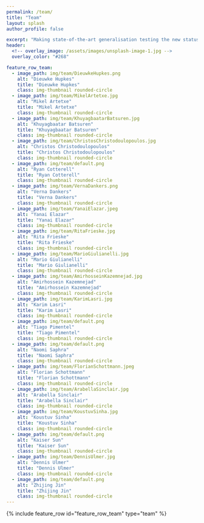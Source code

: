 ```yaml
---
permalink: /team/
title: "Team"
layout: splash
author_profile: false

excerpt: "Making state-of-the-art generalisation testing the new status-quo in NLP"
header:
  <!-- overlay_image: /assets/images/unsplash-image-1.jpg -->
  overlay_color: "#268"

feature_row_team:
  - image_path: img/team/DieuwkeHupkes.png
    alt: "Dieuwke Hupkes"
    title: "Dieuwke Hupkes"
    class: img-thumbnail rounded-circle
  - image_path: img/team/MikelArtetxe.jpg
    alt: "Mikel Artetxe"
    title: "Mikel Artetxe"
    class: img-thumbnail rounded-circle
  - image_path: img/team/KhuyagbaatarBatsuren.jpg
    alt: "Khuyagbaatar Batsuren"
    title: "Khuyagbaatar Batsuren"
    class: img-thumbnail rounded-circle
  - image_path: img/team/ChristosChristodoulopoulos.jpg
    alt: "Christos Christodoulopoulos"
    title: "Christos Christodoulopoulos"
    class: img-thumbnail rounded-circle
  - image_path: img/team/default.png
    alt: "Ryan Cotterell"
    title: "Ryan Cotterell"
    class: img-thumbnail rounded-circle
  - image_path: img/team/VernaDankers.png
    alt: "Verna Dankers"
    title: "Verna Dankers"
    class: img-thumbnail rounded-circle
  - image_path: img/team/YanaiElazar.jpeg
    alt: "Yanai Elazar"
    title: "Yanai Elazar"
    class: img-thumbnail rounded-circle
  - image_path: img/team/RitaFrieske.jpg
    alt: "Rita Frieske"
    title: "Rita Frieske"
    class: img-thumbnail rounded-circle
  - image_path: img/team/MarioGiulianelli.jpg
    alt: "Mario Giulianelli"
    title: "Mario Giulianelli"
    class: img-thumbnail rounded-circle
  - image_path: img/team/AmirhosseinKazemnejad.jpg
    alt: "Amirhossein Kazemnejad"
    title: "Amirhossein Kazemnejad"
    class: img-thumbnail rounded-circle
  - image_path: img/team/KarimLasri.jpg
    alt: "Karim Lasri"
    title: "Karim Lasri"
    class: img-thumbnail rounded-circle
  - image_path: img/team/default.png
    alt: "Tiago Pimentel"
    title: "Tiago Pimentel"
    class: img-thumbnail rounded-circle
  - image_path: img/team/default.png
    alt: "Naomi Saphra"
    title: "Naomi Saphra"
    class: img-thumbnail rounded-circle
  - image_path: img/team/FlorianSchottmann.jpeg
    alt: "Florian Schottmann"
    title: "Florian Schottmann"
    class: img-thumbnail rounded-circle
  - image_path: img/team/ArabellaSinclair.jpg
    alt: "Arabella Sinclair"
    title: "Arabella Sinclair"
    class: img-thumbnail rounded-circle
  - image_path: img/team/KoustuvSinha.jpg
    alt: "Koustuv Sinha"
    title: "Koustuv Sinha"
    class: img-thumbnail rounded-circle
  - image_path: img/team/default.png
    alt: "Kaiser Sun"
    title: "Kaiser Sun"
    class: img-thumbnail rounded-circle
  - image_path: img/team/DennisUlmer.jpg
    alt: "Dennis Ulmer"
    title: "Dennis Ulmer"
    class: img-thumbnail rounded-circle
  - image_path: img/team/default.png
    alt: "Zhijing Jin"
    title: "Zhijing Jin"
    class: img-thumbnail rounded-circle
---
```


{% include feature_row id="feature_row_team" type="team" %}